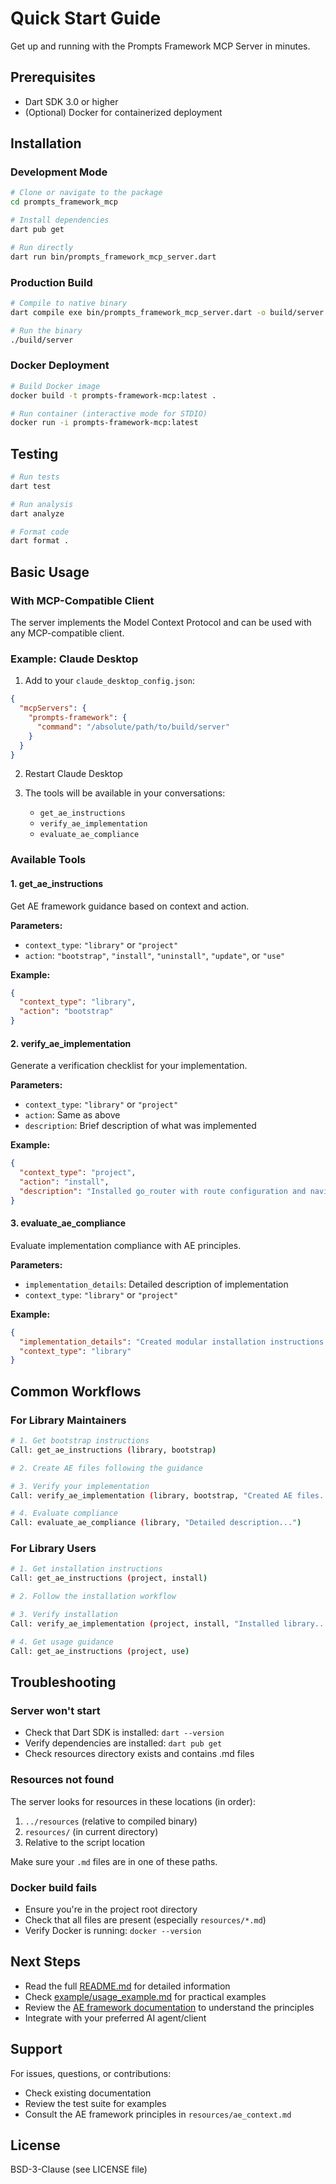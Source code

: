 # Quick Start Guide

Get up and running with the Prompts Framework MCP Server in minutes.

## Prerequisites

- Dart SDK 3.0 or higher
- (Optional) Docker for containerized deployment

## Installation

### Development Mode

```bash
# Clone or navigate to the package
cd prompts_framework_mcp

# Install dependencies
dart pub get

# Run directly
dart run bin/prompts_framework_mcp_server.dart
```

### Production Build

```bash
# Compile to native binary
dart compile exe bin/prompts_framework_mcp_server.dart -o build/server

# Run the binary
./build/server
```

### Docker Deployment

```bash
# Build Docker image
docker build -t prompts-framework-mcp:latest .

# Run container (interactive mode for STDIO)
docker run -i prompts-framework-mcp:latest
```

## Testing

```bash
# Run tests
dart test

# Run analysis
dart analyze

# Format code
dart format .
```

## Basic Usage

### With MCP-Compatible Client

The server implements the Model Context Protocol and can be used with any MCP-compatible client.

### Example: Claude Desktop

1. Add to your `claude_desktop_config.json`:

```json
{
  "mcpServers": {
    "prompts-framework": {
      "command": "/absolute/path/to/build/server"
    }
  }
}
```

2. Restart Claude Desktop

3. The tools will be available in your conversations:
   - `get_ae_instructions`
   - `verify_ae_implementation`
   - `evaluate_ae_compliance`

### Available Tools

#### 1. get_ae_instructions

Get AE framework guidance based on context and action.

**Parameters:**

- `context_type`: `"library"` or `"project"`
- `action`: `"bootstrap"`, `"install"`, `"uninstall"`, `"update"`, or `"use"`

**Example:**

```json
{
  "context_type": "library",
  "action": "bootstrap"
}
```

#### 2. verify_ae_implementation

Generate a verification checklist for your implementation.

**Parameters:**

- `context_type`: `"library"` or `"project"`
- `action`: Same as above
- `description`: Brief description of what was implemented

**Example:**

```json
{
  "context_type": "project",
  "action": "install",
  "description": "Installed go_router with route configuration and navigation setup"
}
```

#### 3. evaluate_ae_compliance

Evaluate implementation compliance with AE principles.

**Parameters:**

- `implementation_details`: Detailed description of implementation
- `context_type`: `"library"` or `"project"`

**Example:**

```json
{
  "implementation_details": "Created modular installation instructions with validation checks...",
  "context_type": "library"
}
```

## Common Workflows

### For Library Maintainers

```bash
# 1. Get bootstrap instructions
Call: get_ae_instructions (library, bootstrap)

# 2. Create AE files following the guidance

# 3. Verify your implementation
Call: verify_ae_implementation (library, bootstrap, "Created AE files...")

# 4. Evaluate compliance
Call: evaluate_ae_compliance (library, "Detailed description...")
```

### For Library Users

```bash
# 1. Get installation instructions
Call: get_ae_instructions (project, install)

# 2. Follow the installation workflow

# 3. Verify installation
Call: verify_ae_implementation (project, install, "Installed library...")

# 4. Get usage guidance
Call: get_ae_instructions (project, use)
```

## Troubleshooting

### Server won't start

- Check that Dart SDK is installed: `dart --version`
- Verify dependencies are installed: `dart pub get`
- Check resources directory exists and contains .md files

### Resources not found

The server looks for resources in these locations (in order):

1. `../resources` (relative to compiled binary)
2. `resources/` (in current directory)
3. Relative to the script location

Make sure your `.md` files are in one of these paths.

### Docker build fails

- Ensure you're in the project root directory
- Check that all files are present (especially `resources/*.md`)
- Verify Docker is running: `docker --version`

## Next Steps

- Read the full [README.md](README.md) for detailed information
- Check [example/usage_example.md](example/usage_example.md) for practical examples
- Review the [AE framework documentation](resources/) to understand the principles
- Integrate with your preferred AI agent/client

## Support

For issues, questions, or contributions:

- Check existing documentation
- Review the test suite for examples
- Consult the AE framework principles in `resources/ae_context.md`

## License

BSD-3-Clause (see LICENSE file)
